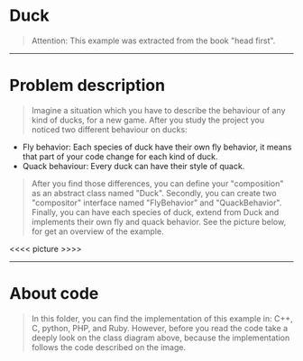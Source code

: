 # Duck

> Attention: This example was extracted from the book "head first".

----
# Problem description

> Imagine a situation which you have to describe the behaviour of any kind of
ducks, for a new game. After you study the project you noticed two different
behaviour on ducks:

* Fly behavior: Each species of duck have their own fly behavior, it means that
  part of your code change for each kind of duck.
* Quack behaviour: Every duck can have their style of quack.

> After you find those differences, you can define your "composition" as an
abstract class named "Duck". Secondly, you can create two "compositor"
interface named "FlyBehavior" and "QuackBehavior". Finally, you can have each
species of duck, extend from Duck and implements their own fly and quack
behavior. See the picture below, for get an overview of the example.

<<<< picture >>>>

----
# About code

> In this folder, you can find the implementation of this example in: C++, C,
python, PHP, and Ruby. However, before you read the code take a deeply look on
the class diagram above, because the implementation follows the code described
on the image.


